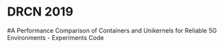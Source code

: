 # DRCN 2019
#A Performance Comparison of Containers and Unikernels for Reliable 5G Environments - Experiments Code
